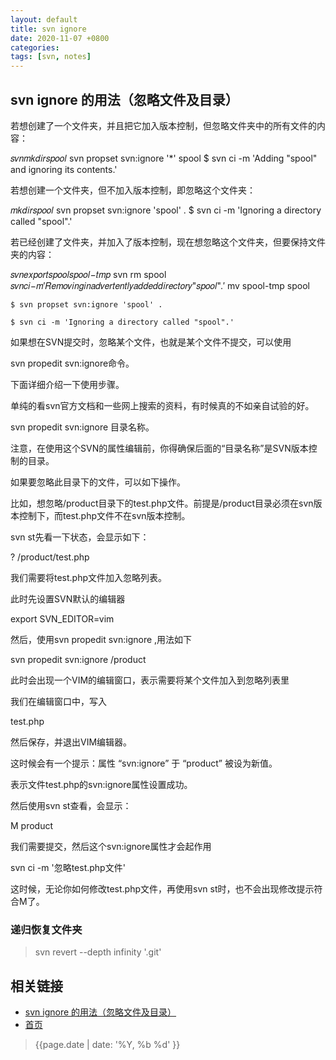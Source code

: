 ```yaml
---
layout: default
title: svn ignore
date: 2020-11-07 +0800
categories:
tags: [svn, notes]
---
```


## svn ignore 的用法（忽略文件及目录）

若想创建了一个文件夹，并且把它加入版本控制，但忽略文件夹中的所有文件的内容：

𝑠𝑣𝑛𝑚𝑘𝑑𝑖𝑟𝑠𝑝𝑜𝑜𝑙 svn propset svn:ignore '*' spool
$ svn ci -m 'Adding "spool" and ignoring its contents.'

若想创建一个文件夹，但不加入版本控制，即忽略这个文件夹：

𝑚𝑘𝑑𝑖𝑟𝑠𝑝𝑜𝑜𝑙 svn propset svn:ignore 'spool' .
$ svn ci -m 'Ignoring a directory called "spool".'

若已经创建了文件夹，并加入了版本控制，现在想忽略这个文件夹，但要保持文件夹的内容：

𝑠𝑣𝑛𝑒𝑥𝑝𝑜𝑟𝑡𝑠𝑝𝑜𝑜𝑙𝑠𝑝𝑜𝑜𝑙−𝑡𝑚𝑝 svn rm spool
𝑠𝑣𝑛𝑐𝑖−𝑚′𝑅𝑒𝑚𝑜𝑣𝑖𝑛𝑔𝑖𝑛𝑎𝑑𝑣𝑒𝑟𝑡𝑒𝑛𝑡𝑙𝑦𝑎𝑑𝑑𝑒𝑑𝑑𝑖𝑟𝑒𝑐𝑡𝑜𝑟𝑦"𝑠𝑝𝑜𝑜𝑙".′ mv spool-tmp spool

```
$ svn propset svn:ignore 'spool' .

$ svn ci -m 'Ignoring a directory called "spool".'
```
 >

如果想在SVN提交时，忽略某个文件，也就是某个文件不提交，可以使用

svn propedit svn:ignore命令。

下面详细介绍一下使用步骤。

单纯的看svn官方文档和一些网上搜索的资料，有时候真的不如亲自试验的好。

svn propedit svn:ignore 目录名称。

注意，在使用这个SVN的属性编辑前，你得确保后面的“目录名称”是SVN版本控制的目录。

如果要忽略此目录下的文件，可以如下操作。

比如，想忽略/product目录下的test.php文件。前提是/product目录必须在svn版本控制下，而test.php文件不在svn版本控制。

svn st先看一下状态，会显示如下：

?     /product/test.php

我们需要将test.php文件加入忽略列表。

此时先设置SVN默认的编辑器

export SVN_EDITOR=vim

然后，使用svn propedit svn:ignore ,用法如下

svn propedit svn:ignore /product

此时会出现一个VIM的编辑窗口，表示需要将某个文件加入到忽略列表里

我们在编辑窗口中，写入

test.php

然后保存，并退出VIM编辑器。

这时候会有一个提示：属性 “svn:ignore” 于 “product” 被设为新值。

表示文件test.php的svn:ignore属性设置成功。

然后使用svn st查看，会显示：

M        product

我们需要提交，然后这个svn:ignore属性才会起作用

svn ci -m '忽略test.php文件'

这时候，无论你如何修改test.php文件，再使用svn st时，也不会出现修改提示符合M了。

### 递归恢复文件夹

> svn revert --depth infinity '.git'

## 相关链接

- [svn ignore 的用法（忽略文件及目录）](https://www.cnblogs.com/lixiuran/p/11817178.html)
- [首页](https://zhishan33.github.io/shanBlog/)

> {{page.date | date: '%Y, %b %d' }}
